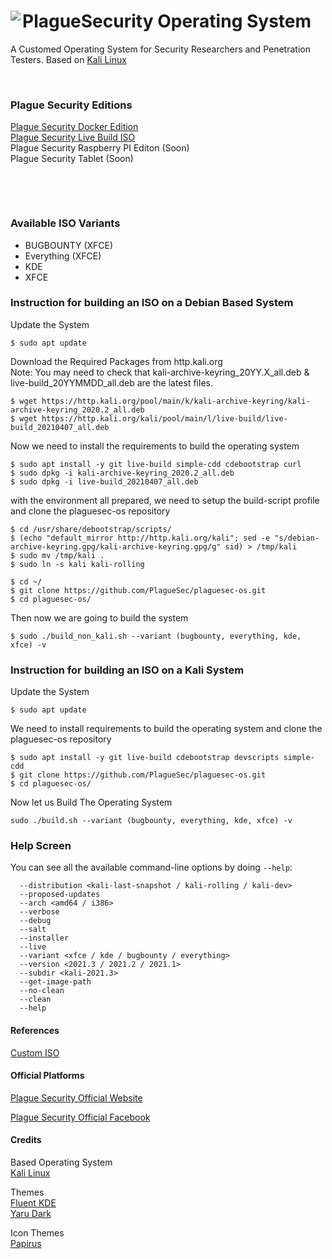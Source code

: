 # <img align="left" src="https://raw.githubusercontent.com/PlagueSec/PlagueSecOS/master/pictures/plaguesec.svg"> PlagueSecurity Operating System 

A Customed Operating System for Security Researchers and Penetration Testers. Based on [Kali Linux](https://www.kali.org/)

&nbsp;


### Plague Security Editions
[Plague Security Docker Edition](https://github.com/plaguesec/plaguesec-docker)  
[Plague Security Live Build ISO](https://github.com/plaguesec/plaguesec-os)  
Plague Security Raspberry PI Editon (Soon)  
Plague Security Tablet (Soon)  

&nbsp;

&nbsp;

### Available ISO Variants
- BUGBOUNTY (XFCE)
- Everything (XFCE)
- KDE
- XFCE

### Instruction for building an ISO on a Debian Based System
Update the System
```
$ sudo apt update
```
Download the Required Packages from http.kali.org  
Note: You may need to check that kali-archive-keyring_20YY.X_all.deb & live-build_20YYMMDD_all.deb are the latest files.
```
$ wget https://http.kali.org/pool/main/k/kali-archive-keyring/kali-archive-keyring_2020.2_all.deb
$ wget https://http.kali.org/kali/pool/main/l/live-build/live-build_20210407_all.deb
```
Now we need to install the requirements to build the operating system
```
$ sudo apt install -y git live-build simple-cdd cdebootstrap curl
$ sudo dpkg -i kali-archive-keyring_2020.2_all.deb
$ sudo dpkg -i live-build_20210407_all.deb
```
with the environment all prepared, we need to setup the build-script profile and clone the plaguesec-os repository
```
$ cd /usr/share/debootstrap/scripts/
$ (echo "default_mirror http://http.kali.org/kali"; sed -e "s/debian-archive-keyring.gpg/kali-archive-keyring.gpg/g" sid) > /tmp/kali
$ sudo mv /tmp/kali .
$ sudo ln -s kali kali-rolling

$ cd ~/
$ git clone https://github.com/PlagueSec/plaguesec-os.git
$ cd plaguesec-os/
```
Then now we are going to build the system
```
$ sudo ./build_non_kali.sh --variant (bugbounty, everything, kde, xfce) -v 
```

### Instruction for building an ISO on a Kali System
Update the System
```
$ sudo apt update
```
We need to install requirements to build the operating system and clone the plaguesec-os repository
```
$ sudo apt install -y git live-build cdebootstrap devscripts simple-cdd
$ git clone https://github.com/PlagueSec/plaguesec-os.git
$ cd plaguesec-os/
```
Now let us Build The Operating System
```
sudo ./build.sh --variant (bugbounty, everything, kde, xfce) -v
```

### Help Screen
You can see all the available command-line options by doing `--help`:

```
  --distribution <kali-last-snapshot / kali-rolling / kali-dev>
  --proposed-updates
  --arch <amd64 / i386>
  --verbose
  --debug
  --salt
  --installer
  --live
  --variant <xfce / kde / bugbounty / everything>
  --version <2021.3 / 2021.2 / 2021.1>
  --subdir <kali-2021.3>
  --get-image-path
  --no-clean
  --clean
  --help
```


#### References
[Custom ISO](https://www.kali.org/docs/development/live-build-a-custom-kali-iso/)


#### Official Platforms
[Plague Security Official Website](https://plaguesec.com)

[Plague Security Official Facebook](https://www.facebook.com/PlagueSec-104041125002327)

#### Credits
Based Operating System  
[Kali Linux](https://gitlab.com/kalilinux/build-scripts/live-build-config)

Themes  
[Fluent KDE](https://github.com/vinceliuice/Fluent-kde)  
[Yaru Dark](https://github.com/ubuntu/yaru)

Icon Themes  
[Papirus](https://github.com/PapirusDevelopmentTeam/papirus-icon-theme)  
